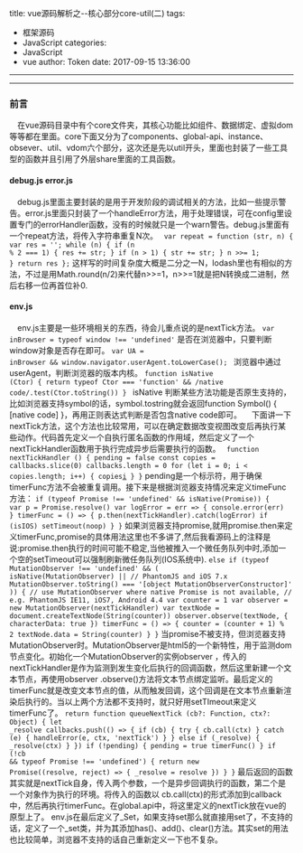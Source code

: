 title: vue源码解析之--核心部分core-util(二)
tags:
  - 框架源码
  - JavaScript
categories:
  - JavaScript
  - vue
author: Token
date: 2017-09-15 13:36:00
---

---
### 前言
　在vue源码目录中有个core文件夹，其核心功能比如组件、数据绑定、虚拟dom等等都在里面。core下面又分为了components、global-api、instance、obsever、util、vdom六个部分，这次还是先以util开头，里面也封装了一些工具型的函数并且引用了外层share里面的工具函数。 
#### debug.js error.js
　debug.js里面主要封装的是用于开发阶段的调试相关的方法，比如一些提示警告。error.js里面只封装了一个handleError方法，用于处理错误，可在config里设置专门的errorHandler函数，没有的时候就只是一个warn警告。debug.js里面有一个repeat方法，将传入字符串重复N次。
<code>  var repeat = function (str, n) {
    var res = '';
    while (n) {
      if (n % 2 === 1) { res += str; }
      if (n > 1) { str += str; }
      n >>= 1;
    }
    return res
  };</code>
这样写的时间复杂度大概是二分之一N，lodash里也有相似的方法，不过是用Math.round(n/2)来代替n>>=1，n>>=1就是把N转换成二进制，然后右移一位再首位补0.
#### env.js
　env.js主要是一些环境相关的东西，待会儿重点说的是nextTick方法。
<code>var inBrowser = typeof window !== 'undefined'</code>
是否在浏览器中，只要判断window对象是否存在即可。
<code>var UA = inBrowser && window.navigator.userAgent.toLowerCase();
</code>
浏览器中通过userAgent，判断浏览器的版本内核。
<code>function isNative (Ctor) {
  return typeof Ctor === 'function' && /native code/.test(Ctor.toString())
}
</code>
isNative 判断某些方法功能是否原生支持的，比如浏览器支持symbol的话，symbol.tostring就会返回function Symbol() { [native code] }，再用正则表达式判断是否包含native code即可。
　下面讲一下nextTick方法，这个方法也比较常用，可以在确定数据改变视图改变后再执行某些动作。代码首先定义一个自执行匿名函数的作用域，然后定义了一个nextTickHandler函数用于执行完成异步后需要执行的函数。
<code>  function nextTickHandler () {
    pending = false
    const copies = callbacks.slice(0)
    callbacks.length = 0
    for (let i = 0; i < copies.length; i++) {
      copies[i]()
    }
  }</code>
pending是一个标示符，用于确保timerFunc方法不会被重复调用。接下来是根据浏览器支持情况来定义timeFunc方法：
<code>if (typeof Promise !== 'undefined' && isNative(Promise)) {
    var p = Promise.resolve()
    var logError = err => { console.error(err) }
    timerFunc = () => {
      p.then(nextTickHandler).catch(logError)
      if (isIOS) setTimeout(noop)
    }
  }</code>
如果浏览器支持promise,就用promise.then来定义timerFunc,promise的具体用法这里也不多讲了,然后我看源码上的注释是说:promise.then执行的时间可能不稳定,当他被推入一个微任务队列中时,添加一个空的setTimeout可以强制刷新微任务队列(IOS系统中).
<code>else if (typeof MutationObserver !== 'undefined' && (
    isNative(MutationObserver) ||
    // PhantomJS and iOS 7.x
    MutationObserver.toString() === '[object MutationObserverConstructor]'
  )) {
    // use MutationObserver where native Promise is not available,
    // e.g. PhantomJS IE11, iOS7, Android 4.4
    var counter = 1
    var observer = new MutationObserver(nextTickHandler)
    var textNode = document.createTextNode(String(counter))
    observer.observe(textNode, {
      characterData: true
    })
    timerFunc = () => {
      counter = (counter + 1) % 2
      textNode.data = String(counter)
    }
  }</code>
当promise不被支持，但浏览器支持MutationObserver时。MutationObserver是html5的一个新特性，用于监测dom节点变化。初始化一个MutationObserver的实例observer ，传入的nextTickHandler是作为监测到发生变化后执行的回调函数，然后这里新建一个文本节点，再使用observer .observe()方法将文本节点绑定监听。最后定义的timerFunc就是改变文本节点的值，从而触发回调，这个回调是在文本节点重新渲染后执行的。当以上两个方法都不支持时，就只好用setTImeout来定义timerFunc了。
<code>return function queueNextTick (cb?: Function, ctx?: Object) {
    let _resolve
    callbacks.push(() => {
      if (cb) {
        try {
          cb.call(ctx)
        } catch (e) {
          handleError(e, ctx, 'nextTick')
        }
      } else if (_resolve) {
        _resolve(ctx)
      }
    })
    if (!pending) {
      pending = true
      timerFunc()
    }
    if (!cb && typeof Promise !== 'undefined') {
      return new Promise((resolve, reject) => {
        _resolve = resolve
      })
    }
  }</code>
最后返回的函数其实就是nextTick自身，传入两个参数，一个是异步回调执行的函数，第二个是一个对象作为执行的环境。将传入的函数以 cb.call(ctx)的形式添加到callback中，然后再执行timerFunc。在global.api中，将这里定义的nextTick放在vue的原型上了。
env.js在最后定义了_Set，如果支持set那么就直接用set了，不支持的话，定义了一个_set类，并为其添加has()、add()、clear()方法。其实set的用法也比较简单，浏览器不支持的话自己重新定义一下也不复杂。
